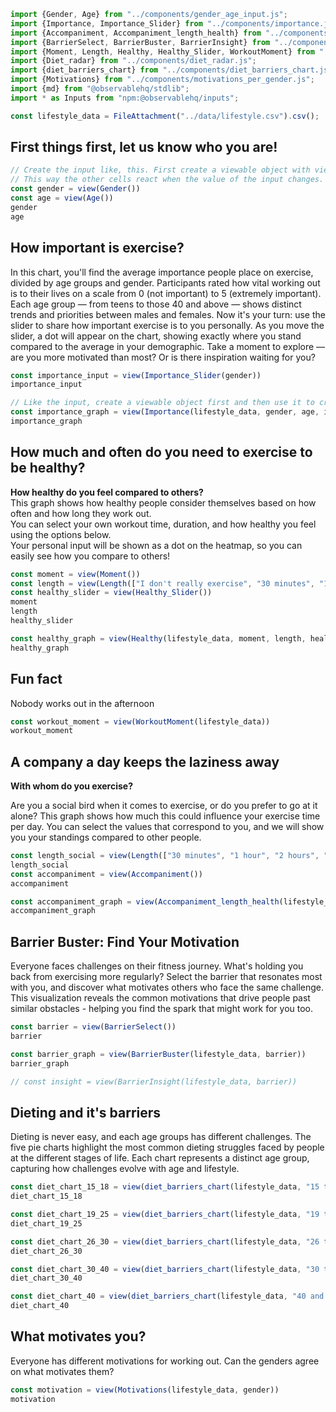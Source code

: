```js
import {Gender, Age} from "../components/gender_age_input.js";
import {Importance, Importance_Slider} from "../components/importance.js";
import {Accompaniment, Accompaniment_length_health} from "../components/accompaniment.js";
import {BarrierSelect, BarrierBuster, BarrierInsight} from "../components/barrier_buster.js";
import {Moment, Length, Healthy, Healthy_Slider, WorkoutMoment} from "../components/health.js";
import {Diet_radar} from "../components/diet_radar.js";
import {diet_barriers_chart} from "../components/diet_barriers_chart.js";
import {Motivations} from "../components/motivations_per_gender.js";
import {md} from "@observablehq/stdlib";
import * as Inputs from "npm:@observablehq/inputs";
```

```js
const lifestyle_data = FileAttachment("../data/lifestyle.csv").csv();
```
## First things first, let us know who you are!

```js
// Create the input like, this. First create a viewable object with view() and then use the viewable object to create the input.
// This way the other cells react when the value of the input changes.
const gender = view(Gender())
const age = view(Age())
gender
age
```

## How important is exercise?

In this chart, you'll find the average importance people place on exercise, divided by age groups and gender.
Participants rated how vital working out is to their lives on a scale from 0 (not important) to 5 (extremely important).
Each age group — from teens to those 40 and above — shows distinct trends and priorities between males and females.
Now it's your turn: use the slider to share how important exercise is to you personally.
As you move the slider, a dot will appear on the chart, showing exactly where you stand compared to the average in your demographic.
Take a moment to explore — are you more motivated than most? Or is there inspiration waiting for you?

```js
const importance_input = view(Importance_Slider(gender))
importance_input
```


```js
// Like the input, create a viewable object first and then use it to create the chart. That way it reacts to changes from the input
const importance_graph = view(Importance(lifestyle_data, gender, age, importance_input))
importance_graph
```

## How much and often do you need to exercise to be healthy?

**How healthy do you feel compared to others?**  
This graph shows how healthy people consider themselves based on how often and how long they work out.  
You can select your own workout time, duration, and how healthy you feel using the options below.  
Your personal input will be shown as a dot on the heatmap, so you can easily see how you compare to others!


```js
const moment = view(Moment())
const length = view(Length(["I don't really exercise", "30 minutes", "1 hour", "2 hours", "3 hours and above"]))
const healthy_slider = view(Healthy_Slider())
moment
length
healthy_slider
```

```js
const healthy_graph = view(Healthy(lifestyle_data, moment, length, healthy_slider))
healthy_graph
```

## Fun fact
Nobody works out in the afternoon

```js
const workout_moment = view(WorkoutMoment(lifestyle_data))
workout_moment
```

## A company a day keeps the laziness away

**With whom do you exercise?**

Are you a social bird when it comes to exercise, or do you prefer to go at it alone?
This graph shows how much this could influence your exercise time per day.
You can select the values that correspond to you, and we will show you your standings compared to other people.

```js
const length_social = view(Length(["30 minutes", "1 hour", "2 hours", "3 hours and above"]))
length_social
const accompaniment = view(Accompaniment())
accompaniment
```

```js
const accompaniment_graph = view(Accompaniment_length_health(lifestyle_data, accompaniment, length_social))
accompaniment_graph
```

## Barrier Buster: Find Your Motivation

Everyone faces challenges on their fitness journey. What's holding you back from exercising more regularly?
Select the barrier that resonates most with you, and discover what motivates others who face the same challenge.
This visualization reveals the common motivations that drive people past similar obstacles - helping you find the spark that might work for you too.

```js
const barrier = view(BarrierSelect())
barrier
```

```js
const barrier_graph = view(BarrierBuster(lifestyle_data, barrier))
barrier_graph
```

```js
// const insight = view(BarrierInsight(lifestyle_data, barrier))
```

## Dieting and it's barriers

Dieting is never easy, and each age groups has different challenges.
The five pie charts highlight the most common dieting struggles faced by people at the different stages of life.
Each chart represents a distinct age group, capturing how challenges evolve with age and lifestyle.

```js
const diet_chart_15_18 = view(diet_barriers_chart(lifestyle_data, "15 to 18", age))
diet_chart_15_18

const diet_chart_19_25 = view(diet_barriers_chart(lifestyle_data, "19 to 25", age))
diet_chart_19_25

const diet_chart_26_30 = view(diet_barriers_chart(lifestyle_data, "26 to 30", age))
diet_chart_26_30

const diet_chart_30_40 = view(diet_barriers_chart(lifestyle_data, "30 to 40", age))
diet_chart_30_40

const diet_chart_40 = view(diet_barriers_chart(lifestyle_data, "40 and above", age))
diet_chart_40
```

## What motivates you?

Everyone has different motivations for working out. Can the genders agree on what motivates them?

```js
const motivation = view(Motivations(lifestyle_data, gender))
motivation
```